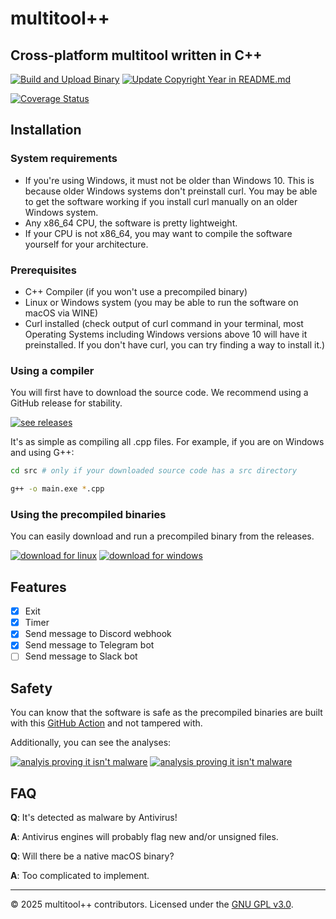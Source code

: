 # multitool++

## Cross-platform multitool written in C++

[![Build and Upload Binary](https://github.com/benja2998/multitoolplusplus/actions/workflows/build-and-upload.yml/badge.svg?event=release)](https://github.com/benja2998/multitoolplusplus/actions/workflows/build-and-upload.yml)
[![Update Copyright Year in README.md](https://github.com/benja2998/multitoolplusplus/actions/workflows/copyright.yml/badge.svg)](https://github.com/benja2998/multitoolplusplus/actions/workflows/copyright.yml)

[![Coverage Status](https://coveralls.io/repos/github/benja2998/multitoolplusplus/badge.svg?branch=main)](https://coveralls.io/github/benja2998/multitoolplusplus?branch=main)

## Installation

### System requirements
- If you're using Windows, it must not be older than Windows 10. This is because older Windows systems don't preinstall curl. You may be able to get the software working if you install curl manually on an older Windows system.
- Any x86_64 CPU, the software is pretty lightweight.
- If your CPU is not x86_64, you may want to compile the software yourself for your architecture.

### Prerequisites
- C++ Compiler (if you won't use a precompiled binary)
- Linux or Windows system (you may be able to run the software on macOS via WINE)
- Curl installed (check output of curl command in your terminal, most Operating Systems including Windows versions above 10 will have it preinstalled. If you don't have curl, you can try finding a way to install it.)

### Using a compiler
You will first have to download the source code. We recommend using a GitHub release for stability.

[![see releases](https://img.shields.io/badge/📦_GITHUB_RELEASES-purple)](https://github.com/benja2998/multitoolplusplus/releases)

It's as simple as compiling all .cpp files. For example, if you are on Windows and using G++:

```sh
cd src # only if your downloaded source code has a src directory
```
```sh
g++ -o main.exe *.cpp
```

### Using the precompiled binaries
You can easily download and run a precompiled binary from the releases.

[![download for linux](https://img.shields.io/badge/🐧_LINUX_EXECUTABLE-green)](https://github.com/benja2998/multitoolplusplus/releases/latest/download/multitoolpp-linux)
[![download for windows](https://img.shields.io/badge/🪟_WINDOWS_EXECUTABLE-blue)](https://github.com/benja2998/multitoolplusplus/releases/latest/download/multitoolpp-windows.exe)

## Features
- [x] Exit
- [x] Timer
- [x] Send message to Discord webhook
- [x] Send message to Telegram bot
- [ ] Send message to Slack bot

## Safety
You can know that the software is safe as the precompiled binaries are built with this [GitHub Action](./.github/workflows/build-and-upload.yml) and not tampered with.

Additionally, you can see the analyses:

[![analyis proving it isn't malware](https://img.shields.io/badge/🔎_THREAT_INSIGHTS_PORTAL_ANALYSIS_(LINUX)-navy)](https://tip.neiki.dev/file/ed26c09a08964564c00627c4c73d3a4c0c0e905c5ac5e99dc2e71b03a775a6be)
[![analysis proving it isn't malware](https://img.shields.io/badge/🔎_THREAT_INSIGHTS_PORTAL_ANALYSIS_(WINDOWS)-navy)](https://tip.neiki.dev/file/ab49db1e1c5ba6a79b3b5534924a037b84b0ee8f2c721b2f48d57fe1197f2446)

## FAQ
**Q**: It's detected as malware by Antivirus!  

**A**: Antivirus engines will probably flag new and/or unsigned files.

**Q**: Will there be a native macOS binary?  

**A**: Too complicated to implement.

---
© 2025 multitool++ contributors. Licensed under the [GNU GPL v3.0](./LICENSE).
